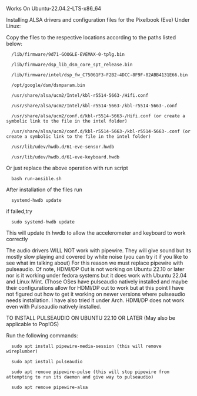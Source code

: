 Works On Ubuntu-22.04.2-LTS-x86_64

Installing ALSA drivers and configuration files for the Pixelbook (Eve) Under Linux:

Copy the files to the respective locations according to the paths listed below:

```
  /lib/firmware/9d71-GOOGLE-EVEMAX-0-tplg.bin

  /lib/firmware/dsp_lib_dsm_core_spt_release.bin

  /lib/firmware/intel/dsp_fw_C75061F3-F2B2-4DCC-8F9F-82ABB4131E66.bin

  /opt/google/dsm/dsmparam.bin

  /usr/share/alsa/ucm2/Intel/kbl-r5514-5663-/Hifi.conf

  /usr/share/alsa/ucm2/Intel/kbl-r5514-5663-/kbl-r5514-5663-.conf

  /usr/share/alsa/ucm2/conf.d/kbl-r5514-5663-/Hifi.conf (or create a symbolic link to the file in the intel folder)

  /usr/share/alsa/ucm2/conf.d/kbl-r5514-5663-/kbl-r5514-5663-.conf (or create a symbolic link to the file in the intel folder)

  /usr/lib/udev/hwdb.d/61-eve-sensor.hwdb

  /usr/lib/udev/hwdb.d/61-eve-keyboard.hwdb
```

Or just replace the above operation with run script
```
  bash run-ansible.sh
```
After installation of the files run

```
  systemd-hwdb update
```
if failed,try
```
  sudo systemd-hwdb update
```

This will update th hwdb to allow the accelerometer and keyboard to work correctly



The audio drivers WILL NOT work with pipewire. They will give sound but its mostly slow playing and covered by white noise (you can try it if you like to see what im talking about) For this reason we must replace pipewire with pulseaudio. Of note, HDMI/DP Out is not working on Ubuntu 22.10 or later nor is it working under fedora systems but it does work with Ubuntu 22.04 and Linux Mint. (Those OSes have pulseaudio natively installed and maybe their configurations allow for HDMI/DP out to work but at this point I have not figured out how to get it working on newer versions where pulseaudio needs installation. I have also tried it under Arch. HDMI/DP does not work even with Pulseaudio natively installed.


TO INSTALL PULSEAUDIO ON UBUNTU 22.10 OR LATER (May also be applicable to Pop!OS)

Run the following commands:

```
  sudo apt install pipewire-media-session (this will remove wireplumber)

  sudo apt install pulseaudio

  sudo apt remove pipewire-pulse (this will stop pipewire from attempting to run its daemon and give way to pulseaudio)
  
  sudo apt remove pipewire-alsa
```

